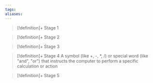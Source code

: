 ```yaml
---
tags:
aliases:
---
```


> [!definition]+ Stage 1
>

> [!definition]+ Stage 2
>

> [!definition]+ Stage 3
>

> [!definition]+ Stage 4
> A symbol (like +, -, *, /) or special word (like "and", "or") that instructs the computer to perform a specific calculation or action

> [!definition]+ Stage 5
>



